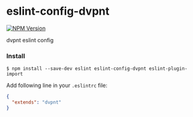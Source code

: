 # eslint-config-dvpnt
[![NPM Version](https://img.shields.io/npm/v/eslint-config-dvpnt.svg)](https://www.npmjs.com/package/eslint-config-dvpnt)

dvpnt eslint config

### Install
    $ npm install --save-dev eslint eslint-config-dvpnt eslint-plugin-import


Add following line in your `.eslintrc` file:

```json
{
  "extends": "dvpnt"
}
```
